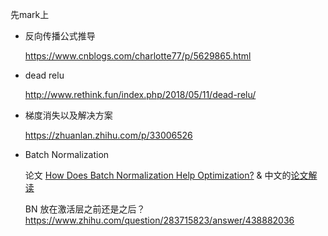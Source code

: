 先mark上

* 反向传播公式推导

  https://www.cnblogs.com/charlotte77/p/5629865.html

* dead relu 

  http://www.rethink.fun/index.php/2018/05/11/dead-relu/

* 梯度消失以及解决方案

  https://zhuanlan.zhihu.com/p/33006526

* Batch Normalization

  论文 [How Does Batch Normalization Help Optimization?](https://arxiv.org/pdf/1805.11604.pdf) & 中文的[论文解读](https://zhuanlan.zhihu.com/p/52749286)
  
  BN 放在激活层之前还是之后？ https://www.zhihu.com/question/283715823/answer/438882036
